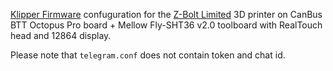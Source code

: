 [Klipper Firmware](https://www.klipper3d.org/) confuguration for the [Z-Bolt Limited](https://z-bolt.ru/) 3D printer
on CanBus BTT Octopus Pro board + Mellow Fly-SHT36 v2.0 toolboard with RealTouch head and 12864 display.


Please note that `telegram.conf` does not contain token and chat id.
